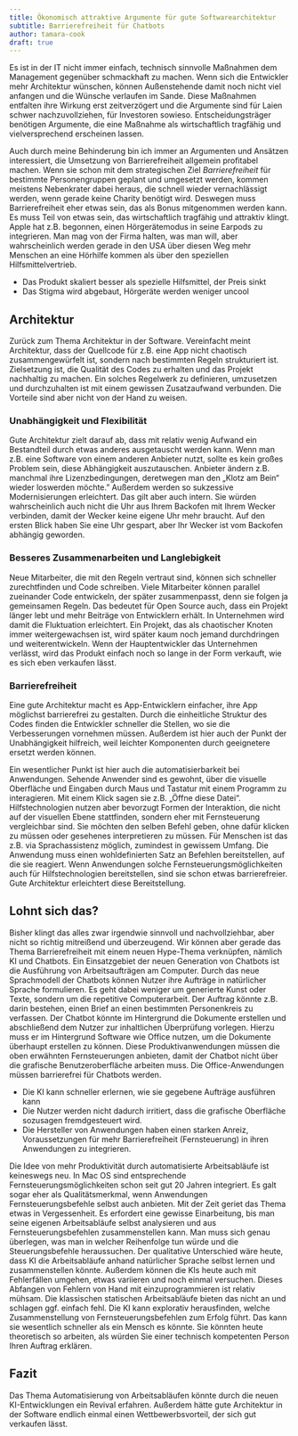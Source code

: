 ```yaml
---
title: Ökonomisch attraktive Argumente für gute Softwarearchitektur
subtitle: Barrierefreiheit für Chatbots
author: tamara-cook
draft: true
---
```


Es ist in der IT nicht immer einfach, technisch sinnvolle Maßnahmen dem Management gegenüber schmackhaft zu machen.
Wenn sich die Entwickler mehr Architektur wünschen, können Außenstehende damit noch nicht viel anfangen und die Wünsche verlaufen im Sande.
Diese Maßnahmen entfalten ihre Wirkung erst zeitverzögert und die Argumente sind für Laien schwer nachzuvollziehen, für Investoren sowieso.
Entscheidungsträger benötigen Argumente, die eine Maßnahme als wirtschaftlich tragfähig und vielversprechend erscheinen lassen.

Auch durch meine Behinderung bin ich immer an Argumenten und Ansätzen interessiert, die Umsetzung von Barrierefreiheit allgemein profitabel machen.
Wenn sie schon mit dem strategischen Ziel _Barrierefreiheit_ für bestimmte Personengruppen geplant und umgesetzt werden,
kommen meistens Nebenkrater dabei heraus, die schnell wieder vernachlässigt werden, wenn gerade keine Charity benötigt wird.
Deswegen muss Barrierefreiheit eher etwas sein, das als Bonus mitgenommen werden kann.
Es muss Teil von etwas sein, das wirtschaftlich tragfähig und attraktiv klingt.
Apple hat z.B. begonnen, einen Hörgerätemodus in seine Earpods zu integrieren.
Man mag von der Firma halten, was man will,
aber wahrscheinlich werden gerade in den USA über diesen Weg mehr Menschen an eine Hörhilfe kommen als über den speziellen Hilfsmittelvertrieb.

- Das Produkt skaliert besser als spezielle Hilfsmittel, der Preis sinkt
- Das Stigma wird abgebaut, Hörgeräte werden weniger uncool

## Architektur

Zurück zum Thema Architektur in der Software.
Vereinfacht meint Architektur, dass der Quellcode für z.B. eine App nicht chaotisch zusammengewürfelt ist, sondern nach bestimmten Regeln strukturiert ist.
Zielsetzung ist, die Qualität des Codes zu erhalten und das Projekt nachhaltig zu machen.
Ein solches Regelwerk zu definieren, umzusetzen und durchzuhalten ist mit einem gewissen Zusatzaufwand verbunden.
Die Vorteile sind aber nicht von der Hand zu weisen.

### Unabhängigkeit und Flexibilität

Gute Architektur zielt darauf ab, dass mit relativ wenig Aufwand ein Bestandteil durch etwas anderes ausgetauscht werden kann.
Wenn man z.B. eine Software von einem anderen Anbieter nutzt, sollte es kein großes Problem sein, diese Abhängigkeit auszutauschen.
Anbieter ändern z.B. manchmal ihre Lizenzbedingungen, deretwegen man den „Klotz am Bein“ wieder loswerden möchte.”
Außerdem werden so sukzessive Modernisierungen erleichtert.
Das gilt aber auch intern.
Sie würden wahrscheinlich auch nicht die Uhr aus Ihrem Backofen mit Ihrem Wecker verbinden, damit der Wecker keine eigene Uhr mehr braucht.
Auf den ersten Blick haben Sie eine Uhr gespart, aber Ihr Wecker ist vom Backofen abhängig geworden.

### Besseres Zusammenarbeiten und Langlebigkeit

Neue Mitarbeiter, die mit den Regeln vertraut sind, können sich schneller zurechtfinden und Code schreiben.
Viele Mitarbeiter können parallel zueinander Code entwickeln, der später zusammenpasst, denn sie folgen ja gemeinsamen Regeln.
Das bedeutet für Open Source auch, dass ein Projekt länger lebt und mehr Beiträge von Entwicklern erhält.
In Unternehmen wird damit die Fluktuation erleichtert.
Ein Projekt, das als chaotischer Knoten immer weitergewachsen ist, wird später kaum noch jemand durchdringen und weiterentwickeln.
Wenn der Hauptentwickler das Unternehmen verlässt, wird das Produkt einfach noch so lange in der Form verkauft, wie es sich eben verkaufen lässt.

### Barrierefreiheit

Eine gute Architektur macht es App-Entwicklern einfacher, ihre App möglichst barrierefrei zu gestalten.
Durch die einheitliche Struktur des Codes finden die Entwickler schneller die Stellen, wo sie die Verbesserungen vornehmen müssen.
Außerdem ist hier auch der Punkt der Unabhängigkeit hilfreich, weil leichter Komponenten durch geeignetere ersetzt werden können.

Ein wesentlicher Punkt ist hier auch die automatisierbarkeit bei Anwendungen.
Sehende Anwender sind es gewohnt, über die visuelle Oberfläche und Eingaben durch Maus und Tastatur mit einem Programm zu interagieren.
Mit einem Klick sagen sie z.B. „Öffne diese Datei“.
Hilfstechnologien nutzen aber bevorzugt Formen der Interaktion, die nicht auf der visuellen Ebene stattfinden, sondern eher mit Fernsteuerung vergleichbar sind.
Sie möchten den selben Befehl geben, ohne dafür klicken zu müssen oder gesehenes interpretieren zu müssen.
Für Menschen ist das z.B. via Sprachassistenz möglich, zumindest in gewissem Umfang.
Die Anwendung muss einen wohldefinierten Satz an Befehlen bereitstellen, auf die sie reagiert.
Wenn Anwendungen solche Fernsteuerungsmöglichkeiten auch für Hilfstechnologien bereitstellen, sind sie schon etwas barrierefreier.
Gute Architektur erleichtert diese Bereitstellung.

## Lohnt sich das?

Bisher klingt das alles zwar irgendwie sinnvoll und nachvollziehbar, aber nicht so richtig mitreißend und überzeugend.
Wir können aber gerade das Thema Barrierefreiheit mit einem neuen Hype-Thema verknüpfen, nämlich KI und Chatbots.
Ein Einsatzgebiet der neuen Generation von Chatbots ist die Ausführung von Arbeitsaufträgen am Computer.
Durch das neue Sprachmodell der Chatbots können Nutzer ihre Aufträge in natürlicher Sprache formulieren.
Es geht dabei weniger um generierte Kunst oder Texte, sondern um die repetitive Computerarbeit.
Der Auftrag könnte z.B. darin bestehen, einen Brief an einen bestimmten Personenkreis zu verfassen.
Der Chatbot könnte im Hintergrund die Dokumente erstellen und abschließend dem Nutzer zur inhaltlichen Überprüfung vorlegen.
Hierzu muss er im Hintergrund Software wie Office nutzen, um die Dokumente überhaupt erstellen zu können.
Diese Produktivanwendungen müssen die oben erwähnten Fernsteuerungen anbieten, damit der Chatbot nicht über die grafische Benutzeroberfläche arbeiten muss.
Die Office-Anwendungen müssen barrierefrei für Chatbots werden.

- Die KI kann schneller erlernen, wie sie gegebene Aufträge ausführen kann
- Die Nutzer werden nicht dadurch irritiert, dass die grafische Oberfläche sozusagen fremdgesteuert wird.
- Die Hersteller von Anwendungen haben einen starken Anreiz, Voraussetzungen für mehr Barrierefreiheit (Fernsteuerung) in ihren Anwendungen zu integrieren.

Die Idee von mehr Produktivität durch automatisierte Arbeitsabläufe ist keineswegs neu.
In Mac OS sind entsprechende Fernsteuerungsmöglichkeiten schon seit gut 20 Jahren integriert.
Es galt sogar eher als Qualitätsmerkmal, wenn Anwendungen Fernsteuerungsbefehle selbst auch anbieten.
Mit der Zeit geriet das Thema etwas in Vergessenheit.
Es erfordert eine gewisse Einarbeitung, bis man seine eigenen Arbeitsabläufe selbst analysieren und aus Fernsteuerungsbefehlen zusammenstellen kann.
Man muss sich genau überlegen, was man in welcher Reihenfolge tun würde und die Steuerungsbefehle heraussuchen.
Der qualitative Unterschied wäre heute, dass KI die Arbeitsabläufe anhand natürlicher Sprache selbst lernen und zusammenstellen könnte.
Außerdem können die KIs heute auch mit Fehlerfällen umgehen, etwas variieren und noch einmal versuchen.
Dieses Abfangen von Fehlern von Hand mit einzuprogrammieren ist relativ mühsam.
Die klassischen statischen Arbeitsabläufe bieten das nicht an und schlagen ggf. einfach fehl.
Die KI kann explorativ herausfinden, welche Zusammenstellung von Fernsteuerungsbefehlen zum Erfolg führt.
Das kann sie wesentlich schneller als ein Mensch es könnte.
Sie könnten heute theoretisch so arbeiten, als würden Sie einer technisch kompetenten Person Ihren Auftrag erklären.

## Fazit

Das Thema Automatisierung von Arbeitsabläufen könnte durch die neuen KI-Entwicklungen ein Revival erfahren.
Außerdem hätte gute Architektur in der Software endlich einmal einen Wettbewerbsvorteil, der sich gut verkaufen lässt.
